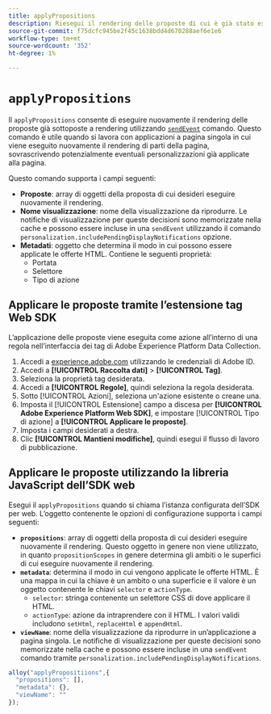 ```yaml
---
title: applyPropositions
description: Riesegui il rendering delle proposte di cui è già stato eseguito il rendering con sendEvent.
source-git-commit: f75dcfc945be2f45c1638bdd4d670288aef6e1e6
workflow-type: tm+mt
source-wordcount: '352'
ht-degree: 1%

---
```



# `applyPropositions`

Il `applyPropositions` consente di eseguire nuovamente il rendering delle proposte già sottoposte a rendering utilizzando [`sendEvent`](sendevent/overview.md) comando. Questo comando è utile quando si lavora con applicazioni a pagina singola in cui viene eseguito nuovamente il rendering di parti della pagina, sovrascrivendo potenzialmente eventuali personalizzazioni già applicate alla pagina.

Questo comando supporta i campi seguenti:

* **Proposte**: array di oggetti della proposta di cui desideri eseguire nuovamente il rendering.
* **Nome visualizzazione**: nome della visualizzazione da riprodurre. Le notifiche di visualizzazione per queste decisioni sono memorizzate nella cache e possono essere incluse in una `sendEvent` utilizzando il comando `personalization.includePendingDisplayNotifications` opzione.
* **Metadati**: oggetto che determina il modo in cui possono essere applicate le offerte HTML. Contiene le seguenti proprietà:
   * Portata
   * Selettore
   * Tipo di azione

## Applicare le proposte tramite l’estensione tag Web SDK

L’applicazione delle proposte viene eseguita come azione all’interno di una regola nell’interfaccia dei tag di Adobe Experience Platform Data Collection.

1. Accedi a [experience.adobe.com](https://experience.adobe.com) utilizzando le credenziali di Adobe ID.
1. Accedi a **[!UICONTROL Raccolta dati]** > **[!UICONTROL Tag]**.
1. Seleziona la proprietà tag desiderata.
1. Accedi a **[!UICONTROL Regole]**, quindi seleziona la regola desiderata.
1. Sotto [!UICONTROL Azioni], seleziona un&#39;azione esistente o creane una.
1. Imposta il [!UICONTROL Estensione] campo a discesa per **[!UICONTROL Adobe Experience Platform Web SDK]**, e impostare [!UICONTROL Tipo di azione] a **[!UICONTROL Applicare le proposte]**.
1. Imposta i campi desiderati a destra.
1. Clic **[!UICONTROL Mantieni modifiche]**, quindi esegui il flusso di lavoro di pubblicazione.

## Applicare le proposte utilizzando la libreria JavaScript dell’SDK web

Esegui il `applyPropositions` quando si chiama l’istanza configurata dell’SDK per web. L’oggetto contenente le opzioni di configurazione supporta i campi seguenti:

* **`propositions`**: array di oggetti della proposta di cui desideri eseguire nuovamente il rendering. Questo oggetto in genere non viene utilizzato, in quanto `propositionScopes` in genere determina gli ambiti o le superfici di cui eseguire nuovamente il rendering.
* **`metadata`**: determina il modo in cui vengono applicate le offerte HTML. È una mappa in cui la chiave è un ambito o una superficie e il valore è un oggetto contenente le chiavi `selector` e `actionType`.
   * `selector`: stringa contenente un selettore CSS di dove applicare il HTML.
   * `actionType`: azione da intraprendere con il HTML. I valori validi includono `setHtml`, `replaceHtml` e `appendHtml`.
* **`viewName`**: nome della visualizzazione da riprodurre in un’applicazione a pagina singola. Le notifiche di visualizzazione per queste decisioni sono memorizzate nella cache e possono essere incluse in una `sendEvent` comando tramite `personalization.includePendingDisplayNotifications`.

```js
alloy("applyPropositiions",{
  "propositions": [],
  "metadata": {},
  "viewName": ""
});
```
